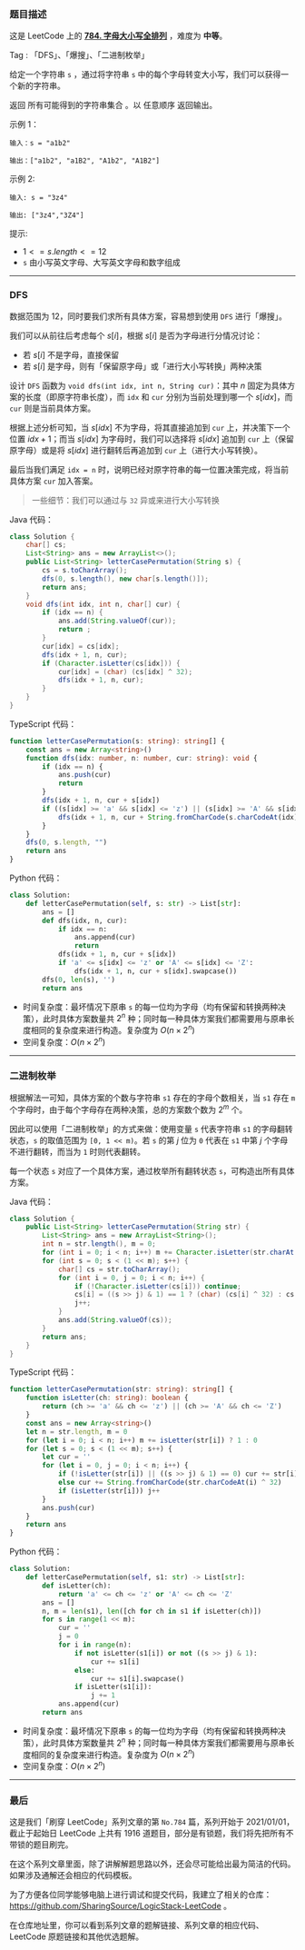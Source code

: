 ### 题目描述

这是 LeetCode 上的 **[784. 字母大小写全排列](https://leetcode.cn/problems/letter-case-permutation/solution/by-ac_oier-x7f0/)** ，难度为 **中等**。

Tag : 「DFS」、「爆搜」、「二进制枚举」



给定一个字符串 `s` ，通过将字符串 `s` 中的每个字母转变大小写，我们可以获得一个新的字符串。

返回 所有可能得到的字符串集合 。以 任意顺序 返回输出。

示例 1：
```
输入：s = "a1b2"

输出：["a1b2", "a1B2", "A1b2", "A1B2"]
```
示例 2:
```
输入: s = "3z4"

输出: ["3z4","3Z4"]
```

提示:
* $1 <= s.length <= 12$
* `s` 由小写英文字母、大写英文字母和数字组成

---

### DFS

数据范围为 $12$，同时要我们求所有具体方案，容易想到使用 `DFS` 进行「爆搜」。

我们可以从前往后考虑每个 $s[i]$，根据 $s[i]$ 是否为字母进行分情况讨论：

* 若 $s[i]$ 不是字母，直接保留
* 若 $s[i]$ 是字母，则有「保留原字母」或「进行大小写转换」两种决策

设计 `DFS` 函数为 `void dfs(int idx, int n, String cur)`：其中 $n$ 固定为具体方案的长度（即原字符串长度），而 `idx` 和 `cur` 分别为当前处理到哪一个 $s[idx]$，而 `cur` 则是当前具体方案。

根据上述分析可知，当 $s[idx]$ 不为字母，将其直接追加到 `cur` 上，并决策下一个位置 $idx + 1$；而当 $s[idx]$ 为字母时，我们可以选择将 $s[idx]$ 追加到 `cur` 上（保留原字母）或是将 $s[idx]$ 进行翻转后再追加到 `cur` 上（进行大小写转换）。

最后当我们满足 `idx = n` 时，说明已经对原字符串的每一位置决策完成，将当前具体方案 `cur` 加入答案。

> 一些细节：我们可以通过与 `32` 异或来进行大小写转换

Java 代码：
```Java
class Solution {
    char[] cs;
    List<String> ans = new ArrayList<>();
    public List<String> letterCasePermutation(String s) {
        cs = s.toCharArray();
        dfs(0, s.length(), new char[s.length()]);
        return ans;
    }
    void dfs(int idx, int n, char[] cur) {
        if (idx == n) {
            ans.add(String.valueOf(cur));
            return ;
        }
        cur[idx] = cs[idx];
        dfs(idx + 1, n, cur);
        if (Character.isLetter(cs[idx])) {
            cur[idx] = (char) (cs[idx] ^ 32);
            dfs(idx + 1, n, cur);
        }
    }
}
```
TypeScript 代码：
```TypeScript
function letterCasePermutation(s: string): string[] {
    const ans = new Array<string>()
    function dfs(idx: number, n: number, cur: string): void {
        if (idx == n) {
            ans.push(cur)
            return 
        }
        dfs(idx + 1, n, cur + s[idx])
        if ((s[idx] >= 'a' && s[idx] <= 'z') || (s[idx] >= 'A' && s[idx] <= 'Z')) {
            dfs(idx + 1, n, cur + String.fromCharCode(s.charCodeAt(idx) ^ 32))
        }
    }
    dfs(0, s.length, "")
    return ans
}
```
Python 代码：
```Python
class Solution:
    def letterCasePermutation(self, s: str) -> List[str]:
        ans = []
        def dfs(idx, n, cur):
            if idx == n:
                ans.append(cur)
                return 
            dfs(idx + 1, n, cur + s[idx])
            if 'a' <= s[idx] <= 'z' or 'A' <= s[idx] <= 'Z':
                dfs(idx + 1, n, cur + s[idx].swapcase())
        dfs(0, len(s), '')
        return ans
```
* 时间复杂度：最坏情况下原串 `s` 的每一位均为字母（均有保留和转换两种决策），此时具体方案数量共 $2^n$ 种；同时每一种具体方案我们都需要用与原串长度相同的复杂度来进行构造。复杂度为 $O(n \times 2^n)$
* 空间复杂度：$O(n \times 2^n)$

---

### 二进制枚举

根据解法一可知，具体方案的个数与字符串 `s1` 存在的字母个数相关，当 `s1` 存在 `m` 个字母时，由于每个字母存在两种决策，总的方案数个数为 $2^m$ 个。

因此可以使用「二进制枚举」的方式来做：使用变量 `s` 代表字符串 `s1` 的字母翻转状态，`s` 的取值范围为 `[0, 1 << m)`。若 `s` 的第 $j$ 位为 `0` 代表在 `s1` 中第 $j$ 个字母不进行翻转，而当为 `1` 时则代表翻转。

每一个状态 `s` 对应了一个具体方案，通过枚举所有翻转状态 `s`，可构造出所有具体方案。

Java 代码：
```Java
class Solution {
    public List<String> letterCasePermutation(String str) {
        List<String> ans = new ArrayList<String>();
        int n = str.length(), m = 0;
        for (int i = 0; i < n; i++) m += Character.isLetter(str.charAt(i)) ? 1 : 0;
        for (int s = 0; s < (1 << m); s++) {
            char[] cs = str.toCharArray();
            for (int i = 0, j = 0; i < n; i++) {
                if (!Character.isLetter(cs[i])) continue;
                cs[i] = ((s >> j) & 1) == 1 ? (char) (cs[i] ^ 32) : cs[i];
                j++;
            }
            ans.add(String.valueOf(cs));
        }
        return ans;
    }
}
```
TypeScript 代码：
```TypeScript
function letterCasePermutation(str: string): string[] {
    function isLetter(ch: string): boolean {
        return (ch >= 'a' && ch <= 'z') || (ch >= 'A' && ch <= 'Z')
    }
    const ans = new Array<string>()
    let n = str.length, m = 0
    for (let i = 0; i < n; i++) m += isLetter(str[i]) ? 1 : 0
    for (let s = 0; s < (1 << m); s++) {
        let cur = ''
        for (let i = 0, j = 0; i < n; i++) {
            if (!isLetter(str[i]) || ((s >> j) & 1) == 0) cur += str[i]
            else cur += String.fromCharCode(str.charCodeAt(i) ^ 32)
            if (isLetter(str[i])) j++
        }
        ans.push(cur)
    }
    return ans
}
```
Python 代码：
```Python
class Solution:
    def letterCasePermutation(self, s1: str) -> List[str]:
        def isLetter(ch):
            return 'a' <= ch <= 'z' or 'A' <= ch <= 'Z'
        ans = []
        n, m = len(s1), len([ch for ch in s1 if isLetter(ch)])
        for s in range(1 << m):
            cur = ''
            j = 0
            for i in range(n):
                if not isLetter(s1[i]) or not ((s >> j) & 1):
                    cur += s1[i]
                else:
                    cur += s1[i].swapcase()
                if isLetter(s1[i]):
                    j += 1
            ans.append(cur)
        return ans
```
* 时间复杂度：最坏情况下原串 `s` 的每一位均为字母（均有保留和转换两种决策），此时具体方案数量共 $2^n$ 种；同时每一种具体方案我们都需要用与原串长度相同的复杂度来进行构造。复杂度为 $O(n \times 2^n)$
* 空间复杂度：$O(n \times 2^n)$

---

### 最后

这是我们「刷穿 LeetCode」系列文章的第 `No.784` 篇，系列开始于 2021/01/01，截止于起始日 LeetCode 上共有 1916 道题目，部分是有锁题，我们将先把所有不带锁的题目刷完。

在这个系列文章里面，除了讲解解题思路以外，还会尽可能给出最为简洁的代码。如果涉及通解还会相应的代码模板。

为了方便各位同学能够电脑上进行调试和提交代码，我建立了相关的仓库：https://github.com/SharingSource/LogicStack-LeetCode 。

在仓库地址里，你可以看到系列文章的题解链接、系列文章的相应代码、LeetCode 原题链接和其他优选题解。

